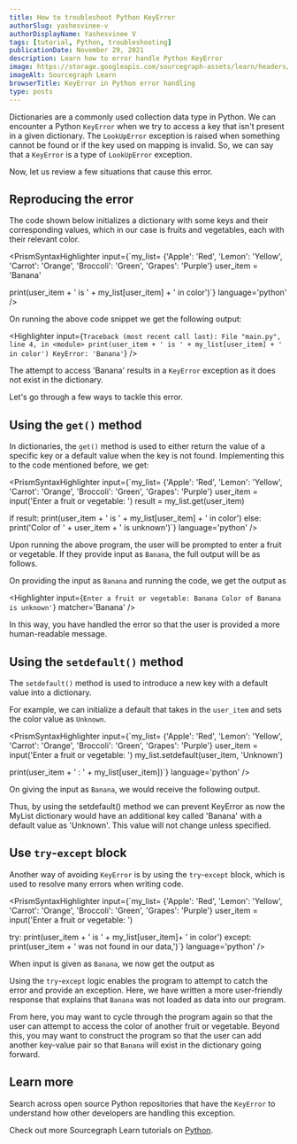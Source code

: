 ```yaml
---
title: How to troubleshoot Python KeyError
authorSlug: yashesvinee-v
authorDisplayName: Yashesvinee V
tags: [tutorial, Python, troubleshooting]
publicationDate: November 29, 2021
description: Learn how to error handle Python KeyError
image: https://storage.googleapis.com/sourcegraph-assets/learn/headers/sourcegraph-learn-header.png
imageAlt: Sourcegraph Learn
browserTitle: KeyError in Python error handling
type: posts
---
```


Dictionaries are a commonly used collection data type in Python. We can encounter a Python `KeyError` when we try to access a key that isn't present in a given dictionary. The `LookUpError` exception is raised when something cannot be found or if the key used on mapping is invalid. So, we can say that a `KeyError` is a type of `LookUpError` exception.

Now, let us review a few situations that cause this error.

## Reproducing the error

The code shown below initializes a dictionary with some keys and their corresponding values, which in our case is fruits and vegetables, each with their relevant color. 

<PrismSyntaxHighlighter
input={`my_list= {'Apple': 'Red', 'Lemon': 'Yellow', 'Carrot': 'Orange', 'Broccoli': 'Green', 'Grapes': 'Purple'}
user_item = 'Banana'
  
print(user_item + ' is ' + my_list[user_item] + ' in color')`}
language='python'
/>

On running the above code snippet we get the following output:

<Highlighter
input={`Traceback (most recent call last):
  File "main.py", line 4, in <module>
    print(user_item + ' is ' + my_list[user_item] + ' in color')
KeyError: 'Banana'`}
/>

The attempt to access 'Banana' results in a `KeyError` exception as it does not exist in the dictionary.

Let's go through a few ways to tackle this error.

## Using the `get()` method

In dictionaries, the `get()` method is used to either return the value of a specific key or a default value when the key is not found. Implementing this to the code mentioned before, we get:

<PrismSyntaxHighlighter
input={`my_list= {'Apple': 'Red', 'Lemon': 'Yellow', 'Carrot': 'Orange', 'Broccoli': 'Green', 'Grapes': 'Purple'}
user_item = input('Enter a fruit or vegetable: ')
result = my_list.get(user_item)
 
if result:
    print(user_item + ' is ' + my_list[user_item] + ' in color')
else:
    print('Color of ' + user_item + ' is unknown')`}
language='python'
/>

Upon running the above program, the user will be prompted to enter a fruit or vegetable. If they provide input as `Banana`, the full output will be as follows.

On providing the input as `Banana` and running the code, we get the output as 

<Highlighter
input={`Enter a fruit or vegetable: Banana
Color of Banana is unknown'`}
matcher='Banana'
/>

In this way, you have handled the error so that the user is provided a more human-readable message.

## Using the `setdefault()` method

The `setdefault()` method is used to introduce a new key with a default value into a dictionary. 

For example, we can initialize a default that takes in the `user_item` and sets the color value as `Unknown`.

<PrismSyntaxHighlighter
input={`my_list= {'Apple': 'Red', 'Lemon': 'Yellow', 'Carrot': 'Orange', 'Broccoli': 'Green', 'Grapes': 'Purple'}
user_item = input('Enter a fruit or vegetable: ')
my_list.setdefault(user_item, 'Unknown')
 
print(user_item + ' : ' + my_list[user_item])`}
language='python'
/>

On giving the input as `Banana`, we would receive the following output.

<Highlighter
    input='Banana: Unknown'
/>

Thus, by using the setdefault() method we can prevent KeyError as now the MyList dictionary would have an additional key called 'Banana' with a default value as 'Unknown'. This value will not change unless specified.

## Use `try`-`except` block

Another way of avoiding `KeyError` is by using the `try`-`except` block, which is used to resolve many errors when writing code.

<PrismSyntaxHighlighter
input={`my_list= {'Apple': 'Red', 'Lemon': 'Yellow', 'Carrot': 'Orange', 'Broccoli': 'Green', 'Grapes': 'Purple'}
user_item = input('Enter a fruit or vegetable: ')
 
try:
    print(user_item + ' is ' + my_list[user_item]+ ' in color')
except:
    print(user_item + ' was not found in our data,')`}
language='python'
/>

When input is given as `Banana`, we now get the output as

<Highlighter
    input='Banana was not found in our data.'
/>

Using the `try`-`except` logic enables the program to attempt to catch the error and provide an exception. Here, we have written a more user-friendly response that explains that `Banana` was not loaded as data into our program.

From here, you may want to cycle through the program again so that the user can attempt to access the color of another fruit or vegetable. Beyond this, you may want to construct the program so that the user can add another key-value pair so that `Banana` will exist in the dictionary going forward. 

## Learn more

Search across open source Python repositories that have the `KeyError` to understand how other developers are handling this exception.

<SourcegraphSearch query="KeyError lang:python" patternType="literal"/>

Check out more Sourcegraph Learn tutorials on [Python](https://learn.sourcegraph.com/tags/python).
